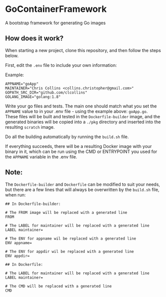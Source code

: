 GoContainerFramework
====================

A bootstrap framework for generating Go images

## How does it work?

When starting a new project, clone this repository, and then follow the steps below.

First, edit the `.env` file to include your own information:

Example:

```
APPNAME="goApp"
MAINTAINER="Chris Collins <collins.christopher@gmail.com>"
GOPATH_SRC_DIR="github.com/clcollins"
GOLANG_IMAGE="golang:1.8"
```

Write your go files and tests.  The main one should match what you set the `APPNAME` value to in your .env file - using the example above: `goApp.go`.  These files will be built and tested in the `Dockerfile-builder` image, and the generated binaries will be copied into a `./pkg` directory and inserted into the resulting `scratch` image.

Do all the building automatically by running the `build.sh` file.

If everything succeeds, there will be a resulting Docker image with your binary in it, which can be run using the CMD or ENTRYPOINT you used for the `APPNAME` variable in the .env file.

## Note:

The `Dockerfile-builder` and `Dockerfile` can be modified to suit your needs, but there are a few lines that will always be overwritten by the `build.sh` file, when run:

```
## In Dockerfile-builder:

# The FROM image will be replaced with a generated line
FROM

# The LABEL for maintainer will be replaced with a generated line
LABEL maintainer=

# The ENV for appname wil be replaced with a generated line
ENV appname=

# The ENV for appdir wil be replaced with a generated line
ENV appdir=

## In Dockerfile:

# The LABEL for maintainer will be replaced with a generated line
LABEL maintainer=

# The CMD will be replaced with a generated line
CMD
```
